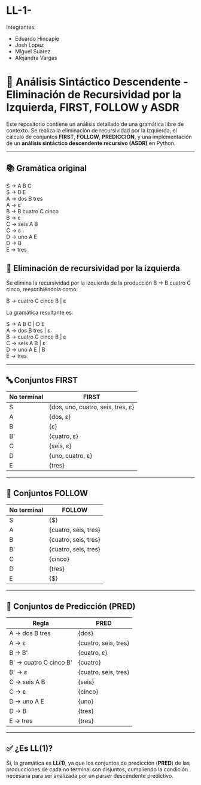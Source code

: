 # LL-1-
Integrantes:

  - Eduardo Hincapie
  - Josh Lopez
  - Miguel Suarez
  - Alejandra Vargas
# 📘 Análisis Sintáctico Descendente - Eliminación de Recursividad por la Izquierda, FIRST, FOLLOW y ASDR

Este repositorio contiene un análisis detallado de una gramática libre de contexto. Se realiza la eliminación de recursividad por la izquierda, el cálculo de conjuntos **FIRST**, **FOLLOW**, **PREDICCIÓN**, y una implementación de un **análisis sintáctico descendente recursivo (ASDR)** en Python.

---

## 📚 Gramática original


S → A B C  
S → D E  
A → dos B tres  
A → ε  
B → B cuatro C cinco  
B → ε  
C → seis A B  
C → ε  
D → uno A E  
D → B  
E → tres


## 🔁 Eliminación de recursividad por la izquierda
Se elimina la recursividad por la izquierda de la producción B → B cuatro C cinco, reescribiéndola como:

B → cuatro C cinco B | ε

La gramática resultante es:

S → A B C | D E  
A → dos B tres | ε  
B → cuatro C cinco B | ε  
C → seis A B | ε  
D → uno A E | B  
E → tres



---

## 🔤 Conjuntos FIRST

| No terminal | FIRST |
|-------------|--------|
| S           | {dos, uno, cuatro, seis, tres, ε} |
| A           | {dos, ε} |
| B           | {ε} |
| B'          | {cuatro, ε} |
| C           | {seis, ε} |
| D           | {uno, cuatro, ε} |
| E           | {tres} |

---

## 📍 Conjuntos FOLLOW

| No terminal | FOLLOW |
|-------------|--------|
| S           | {$} |
| A           | {cuatro, seis, tres} |
| B           | {cuatro, seis, tres} |
| B'          | {cuatro, seis, tres} |
| C           | {cinco} |
| D           | {tres} |
| E           | {$} |

---

## 🎯 Conjuntos de Predicción (PRED)

| Regla                      | PRED |
|---------------------------|------|
| A → dos B tres            | {dos} |
| A → ε                     | {cuatro, seis, tres} |
| B → B'                    | {cuatro, ε} |
| B' → cuatro C cinco B'    | {cuatro} |
| B' → ε                    | {cuatro, seis, tres} |
| C → seis A B              | {seis} |
| C → ε                     | {cinco} |
| D → uno A E               | {uno} |
| D → B                     | {tres} |
| E → tres                  | {tres} |

---

## ✅ ¿Es LL(1)?

Sí, la gramática es **LL(1)**, ya que los conjuntos de predicción (**PRED**) de las producciones de cada no terminal son disjuntos, cumpliendo la condición necesaria para ser analizada por un parser descendente predictivo.
